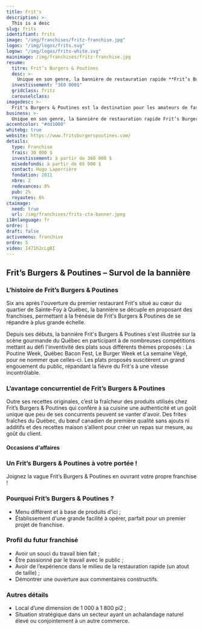 ```yaml
---
title: Frit's
description: >-
  This is a desc
slug: frits
identifiant: frits
image: "/img/franchises/fritz-franchise.jpg"
logoc: "/img/logos/frits.svg"
logow: "/img/logos/frits-white.svg"
mainimage: /img/franchises/fritz-franchise.jpg
resume:
  titre: Frit’s Burgers & Poutines
  desc: >-
    Unique en son genre, la bannière de restauration rapide **Frit’s Burgers & Poutines** se distingue par son menu tout aussi varié qu'éclaté, proposant une gamme complète de burgers & poutines de luxe et autres classiques du fast food réinventés. Ses créations toutes plus originales les unes que les autres suscitent un grand engouement du public, faisant rayonner la bannière à travers la province.   
  investissement: "360 000$"
  gridclass: fritz
  carouselclass: 
imagedesc: >-
  Frit's Burgers & Poutines est la destination pour les amateurs de fast food ! Ci-dessus : le 2e Frit's Burgers & Poutines, situé à Beauport.
business: >-
  Unique en son genre, la bannière de restauration rapide Frit’s Burgers & Poutines se distingue par son menu tout aussi varié qu'éclaté, proposant une gamme complète de burgers & poutines de luxe et autres classiques du fast food réinventés. Ses créations toutes plus originales les unes que les autres suscitent un grand engouement du public, faisant rayonner la bannière à travers la province.   
accentcolor: "#dd1000"
whitebg: true
website: https://www.fritsburgerspoutines.com/
details:
  type: Franchise
  frais: 30 000 $
  investissement: à partir de 360 000 $ 
  misedefonds: à partir de 65 000 $
  contact: Hugo Laperrière
  fondation: 2011
  nbre: 2
  redevances: 8%
  pub: 2%
  royautes: 6%
ctaimage: 
  need: true
  url: /img/franchises/frits-cta-banner.jpeg
i18nlanguage: fr
ordre: 1
draft: false
activemenu: franchise
ordre: 5
video: I471h2cLgBI
---
```

## Frit’s Burgers & Poutines – Survol de la bannière

### L’histoire de Frit’s Burgers & Poutines

Six ans après l'ouverture du premier restaurant Frit's situé au cœur du quartier de Sainte-Foy à Québec, la bannière se décuple en proposant des franchises, permettant à la frénésie de Frit's Burgers & Poutines de se répandre à plus grande échelle. 

Depuis ses débuts, la bannière Frit's Burgers & Poutines s'est illustrée sur la scène gourmande du Québec en participant à de nombreuses compétitions mettant au défi l'inventivité des plats sous différents thèmes proposés : La Poutine Week, Québec Bacon Fest, Le Burger Week et La semaine Végé, pour ne nommer que celles-ci. Les plats proposés suscitèrent un grand engouement du public, répandant la fièvre du Frit's à une vitesse incontrôlable. 

### L’avantage concurrentiel de Frit’s Burgers & Poutines

Outre ses recettes originales, c’est la fraîcheur des produits utilisés chez Frit’s Burgers & Poutines qui confère à sa cuisine une authenticité et un goût unique que peu de ses concurrents peuvent se vanter d'avoir. Des frites fraîches du Québec, du bœuf canadien de première qualité sans ajouts ni additifs et des recettes maison s’allient pour créer un repas sur mesure, au goût du client.

#### Occasions d'affaires

### Un Frit’s Burgers & Poutines à votre portée !

Joignez la vague Frit’s Burgers & Poutines en ouvrant votre propre franchise ! 

### Pourquoi Frit’s Burgers & Poutines ?

- Menu différent et à base de produits d’ici ;
- Établissement d'une grande facilité à opérer, parfait pour un premier projet de franchise.

### Profil du futur franchisé  

- Avoir un souci du travail bien fait ;
- Être passionné par le travail avec le public ; 
- Avoir de l’expérience dans le milieu de la restauration rapide (un atout de taille) ; 
- Démontrer une ouverture aux commentaires constructifs. 
 
### Autres détails

- Local d’une dimension de 1 000 à 1 800 pi2 ;
- Situation stratégique dans un secteur ayant un achalandage naturel élevé ou conjointement à un autre commerce.



